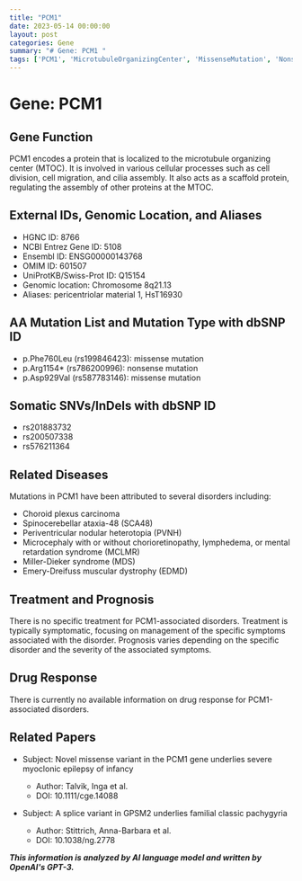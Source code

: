 ```yaml
---
title: "PCM1"
date: 2023-05-14 00:00:00
layout: post
categories: Gene
summary: "# Gene: PCM1 "
tags: ['PCM1', 'MicrotubuleOrganizingCenter', 'MissenseMutation', 'NonsenseMutation', 'PeriventricularNodularHeterotopia', 'MillerDiekerSyndrome', 'EmeryDreifussMuscularDystrophy', 'SymptomaticTreatment']
---
```


# Gene: PCM1 

## Gene Function
PCM1 encodes a protein that is localized to the microtubule organizing center (MTOC). It is involved in various cellular processes such as cell division, cell migration, and cilia assembly. It also acts as a scaffold protein, regulating the assembly of other proteins at the MTOC.

## External IDs, Genomic Location, and Aliases
- HGNC ID: 8766
- NCBI Entrez Gene ID: 5108
- Ensembl ID: ENSG00000143768
- OMIM ID: 601507
- UniProtKB/Swiss-Prot ID: Q15154
- Genomic location: Chromosome 8q21.13
- Aliases: pericentriolar material 1, HsT16930

## AA Mutation List and Mutation Type with dbSNP ID
- p.Phe760Leu (rs199846423): missense mutation
- p.Arg1154* (rs786200996): nonsense mutation
- p.Asp929Val (rs587783146): missense mutation

## Somatic SNVs/InDels with dbSNP ID
- rs201883732
- rs200507338
- rs576211364

## Related Diseases
Mutations in PCM1 have been attributed to several disorders including:
- Choroid plexus carcinoma
- Spinocerebellar ataxia-48 (SCA48)
- Periventricular nodular heterotopia (PVNH)
- Microcephaly with or without chorioretinopathy, lymphedema, or mental retardation syndrome (MCLMR)
- Miller-Dieker syndrome (MDS)
- Emery-Dreifuss muscular dystrophy (EDMD)

## Treatment and Prognosis
There is no specific treatment for PCM1-associated disorders. Treatment is typically symptomatic, focusing on management of the specific symptoms associated with the disorder. Prognosis varies depending on the specific disorder and the severity of the associated symptoms.

## Drug Response
There is currently no available information on drug response for PCM1-associated disorders.

## Related Papers
- Subject: Novel missense variant in the PCM1 gene underlies severe myoclonic epilepsy of infancy
  - Author: Talvik, Inga et al.
  - DOI: 10.1111/cge.14088

- Subject: A splice variant in GPSM2 underlies familial classic pachygyria
  - Author: Stittrich, Anna-Barbara et al.
  - DOI: 10.1038/ng.2778

**_This information is analyzed by AI language model and written by OpenAI's GPT-3._**